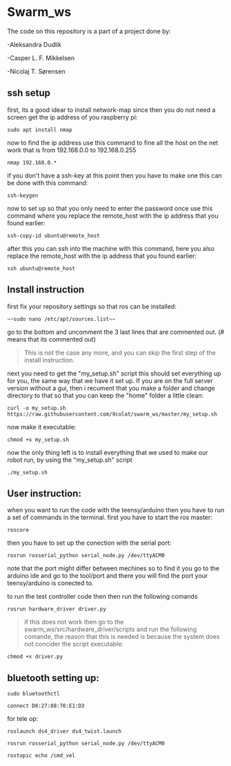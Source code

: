 # Swarm_ws
The code on this repository is a part of a project done by:

-Aleksandra Dudlik

-Casper L. F. Mikkelsen

-Nicolaj T. Sørensen

## ssh setup

first, its a good idear to install network-map since then you do not need a screen get the ip address of you raspberry pi:
```
sudo apt install nmap
```
now to find the ip address use this command to fine all the host on the net work that is from 192.168.0.0 to 192.168.0.255
```
nmap 192.168.0.*
```
if you don't have a ssh-key at this point then you have to make one this can be done with this command:
```
ssh-keygen
```


now to set up so that you only need to enter the password once use this command where you replace the remote_host with the ip address that you found earlier:
```
ssh-copy-id ubuntu@remote_host
```

after this you can ssh into the machine with this command, here you also replace the remote_host with the ip address that you found earlier:
```
ssh ubuntu@remote_host
```

## Install instruction
first fix your repository settings so that ros can be installed:
```
~~sudo nano /etc/apt/sources.list~~
```
go to the bottom and uncomment the 3 last lines that are commented out. (# means that its commented out)

> This is not the case any more, and you can skip the first step of the install instruction.

next you need to get the "my_setup.sh" script this should set everything up for you, the same way that we have it set up. If you are on the full server version without a gui, then i recument that you make a folder and change directory to that so that you can keep the "home" folder a little clean:
```
curl -o my_setup.sh https://raw.githubusercontent.com/9colat/swarm_ws/master/my_setup.sh
```
now make it executable:
```
chmod +x my_setup.sh
```
now the only thing left is to install everything that we used to make our robot run, by using the "my_setup.sh" script

```
./my_setup.sh
```

## User instruction:

when you want to run the code with the teensy/arduino then you have to run a set of commands in the terminal.
first you have to start the ros master:
```
roscore
```
then you have to set up the conection with the serial port:
```
rosrun rosserial_python serial_node.py /dev/ttyACM0
```
note that the port might differ between mechines so to find it you go to the arduino ide and go to the tool/port and there you will find the port your teensy/arduino is conected to.  

to run the test controller code then then run the following comands
```
rosrun hardware_driver driver.py
```
>if this does not work then go to the swarm_ws/src/hardware_driver/scripts and run the following comande, the reason that this is needed is because the system does not concider the script executable:
```
chmod +x driver.py
```

## bluetooth setting up:

```
sudo bluetoothctl
```

```
connect D0:27:88:70:E1:D3
```


for tele op:
```
roslaunch ds4_driver ds4_twist.launch
```
```
rosrun rosserial_python serial_node.py /dev/ttyACM0
```
```
rostopic echo /cmd_vel
```
